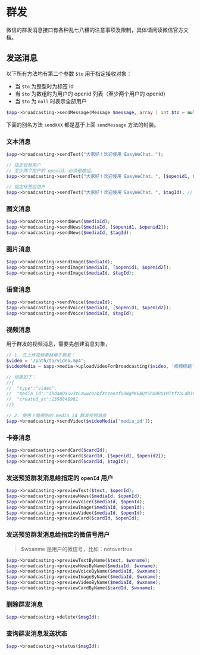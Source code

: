 # 群发

微信的群发消息接口有各种乱七八糟的注意事项及限制，具体请阅读微信官方文档。

## 发送消息

以下所有方法均有第二个参数 `$to` 用于指定接收对象：

- 当 `$to` 为整型时为标签 id
- 当 `$to` 为数组时为用户的 openid 列表（至少两个用户的 openid）
- 当 `$to` 为 `null` 时表示全部用户

```php
$app->broadcasting->sendMessage(Message $message, array | int $to = null);
```

下面的别名方法 `sendXXX` 都是基于上面 `sendMessage` 方法的封装。

### 文本消息

```php
$app->broadcasting->sendText("大家好！欢迎使用 EasyWeChat。");

// 指定目标用户
// 至少两个用户的 openid，必须是数组。
$app->broadcasting->sendText("大家好！欢迎使用 EasyWeChat。", [$openid1, $openid2]);

// 指定标签组用户
$app->broadcasting->sendText("大家好！欢迎使用 EasyWeChat。", $tagId); // $tagId 必须是整型数字
```

### 图文消息

```php
$app->broadcasting->sendNews($mediaId);
$app->broadcasting->sendNews($mediaId, [$openid1, $openid2]);
$app->broadcasting->sendNews($mediaId, $tagId);
```

### 图片消息

```php
$app->broadcasting->sendImage($mediaId);
$app->broadcasting->sendImage($mediaId, [$openid1, $openid2]);
$app->broadcasting->sendImage($mediaId, $tagId);
```

### 语音消息

```php
$app->broadcasting->sendVoice($mediaId);
$app->broadcasting->sendVoice($mediaId, [$openid1, $openid2]);
$app->broadcasting->sendVoice($mediaId, $tagId);
```

### 视频消息

用于群发的视频消息，需要先创建消息对象，

```php
// 1. 先上传视频素材用于群发：
$video = '/path/to/video.mp4';
$videoMedia = $app->media->uploadVideoForBroadcasting($video, '视频标题', '视频描述');

// 结果如下：
//{
//  "type":"video",
//  "media_id":"IhdaAQXuvJtGzwwc0abfXnzeezfO0NgPK6AQYShD8RQYMTtfzbLdBIQkQziv2XJc",
//  "created_at":1398848981
//}

// 2. 使用上面得到的 media_id 群发视频消息
$app->broadcasting->sendVideo($videoMedia['media_id']);
```

### 卡券消息

```php
$app->broadcasting->sendCard($cardId);
$app->broadcasting->sendCard($cardId, [$openid1, $openid2]);
$app->broadcasting->sendCard($cardId, $tagId);
```

### 发送预览群发消息给指定的 `openId` 用户

```php
$app->broadcasting->previewText($text, $openId);
$app->broadcasting->previewNews($mediaId, $openId);
$app->broadcasting->previewVoice($mediaId, $openId);
$app->broadcasting->previewImage($mediaId, $openId);
$app->broadcasting->previewVideo($mediaId, $openId);
$app->broadcasting->previewCard($cardId, $openId);
```

### 发送预览群发消息给指定的微信号用户

> $wxanme 是用户的微信号，比如：notovertrue

```php
$app->broadcasting->previewTextByName($text, $wxname);
$app->broadcasting->previewNewsByName($mediaId, $wxname);
$app->broadcasting->previewVoiceByName($mediaId, $wxname);
$app->broadcasting->previewImageByName($mediaId, $wxname);
$app->broadcasting->previewVideoByName($mediaId, $wxname);
$app->broadcasting->previewCardByName($cardId, $wxname);
```

### 删除群发消息

```php
$app->broadcasting->delete($msgId);
```

### 查询群发消息发送状态

```php
$app->broadcasting->status($msgId);
```
